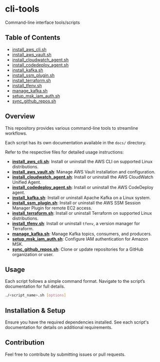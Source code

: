# cli-tools

Command-line interface tools/scripts

## Table of Contents

- [install_aws_cli.sh](docs/install_aws_cli.md)
- [install_aws_vault.sh](docs/install_aws_vault.md)
- [install_cloudwatch_agent.sh](docs/install_cloudwatch_agent.md)
- [install_codedeploy_agent.sh](docs/install_codedeploy_agent.md)
- [install_kafka.sh](docs/install_kafka.md)
- [install_ssm_plugin.sh](docs/install_ssm_plugin.md)
- [install_terraform.sh](docs/install_terraform.md)
- [install_tfenv.sh](docs/install_tfenv.md)
- [manage_kafka.sh](docs/manage_kafka.md)
- [setup_msk_iam_auth.sh](docs/setup_msk_iam_auth.md)
- [sync_github_repos.sh](docs/sync_github_repos.md)

## Overview

This repository provides various command-line tools to streamline workflows.

Each script has its own documentation available in the `docs/` directory.

Refer to the respective files for detailed usage instructions:

- **[install_aws_cli.sh](docs/install_aws_cli.md)**: Install or uninstall the AWS CLI on supported Linux distributions.
- **[install_aws_vault.sh](docs/install_aws_vault.md)**: Manage AWS Vault installation and configuration.
- **[install_cloudwatch_agent.sh](docs/install_cloudwatch_agent.md)**: Install or uninstall the AWS CloudWatch Unified Agent.
- **[install_codedeploy_agent.sh](docs/install_codedeploy_agent.md)**: Install or uninstall the AWS CodeDeploy agent.
- **[install_kafka.sh](docs/install_kafka.md)**: Install or uninstall Apache Kafka on a Linux system.
- **[install_ssm_plugin.sh](docs/install_ssm_plugin.md)**: Install or uninstall the AWS SSM Session Manager Plugin for remote EC2 access.
- **[install_terraform.sh](docs/install_terraform.md)**: Install or uninstall Terraform on supported Linux distributions.
- **[install_tfenv.sh](docs/install_tfenv.md)**: Install or uninstall `tfenv`, a version manager for Terraform.
- **[manage_kafka.sh](docs/manage_kafka.md)**: Manage Kafka topics, consumers, and producers.
- **[setup_msk_iam_auth.sh](docs/setup_msk_iam_auth.md)**: Configure IAM authentication for Amazon MSK.
- **[sync_github_repos.sh](docs/sync_github_repos.md)**: Clone or update repositories for a GitHub organization or user.

## Usage

Each script follows a simple command format. Navigate to the script’s documentation for full details.

```bash
./<script_name>.sh [options]
```

## Installation & Setup

Ensure you have the required dependencies installed. See each script's documentation for details on additional requirements.

## Contribution

Feel free to contribute by submitting issues or pull requests.
